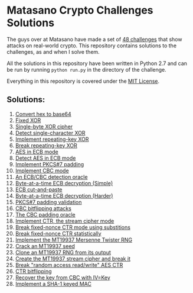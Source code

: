 Matasano Crypto Challenges Solutions
====================================

The guys over at Matasano have made a set of [48 challenges](http://cryptopals.com/) that show attacks on real-world crypto.
This repository contains solutions to the challenges, as and when I solve them.

All the solutions in this repository have been written in Python 2.7 and can be run by running `python run.py` in the directory of the challenge.

Everything in this repository is covered under the [MIT License](http://jay.mit-license.org/2015).

Solutions:
----------

1. [Convert hex to base64](set1/1)
2. [Fixed XOR](set1/2)
3. [Single-byte XOR cipher](set1/3)
4. [Detect single-character XOR](set1/4)
5. [Implement repeating-key XOR](set1/5)
6. [Break repeating-key XOR](set1/6)
7. [AES in ECB mode](set1/7)
8. [Detect AES in ECB mode](set1/8)
9. [Implement PKCS#7 padding](set2/9)
10. [Implement CBC mode](set2/10)
11. [An ECB/CBC detection oracle](set2/11)
12. [Byte-at-a-time ECB decryption (Simple)](set2/12)
13. [ECB cut-and-paste](set2/13)
14. [Byte-at-a-time ECB decryption (Harder)](set2/14)
15. [PKCS#7 padding validation](set2/15)
16. [CBC bitflipping attacks](set2/16)
17. [The CBC padding oracle](set3/17)
18. [Implement CTR, the stream cipher mode](set3/18)
19. [Break fixed-nonce CTR mode using substitions](set3/19)
20. [Break fixed-nonce CTR statistically](set3/20)
21. [Implement the MT19937 Mersenne Twister RNG](set3/21)
22. [Crack an MT19937 seed](set3/22)
23. [Clone an MT19937 RNG from its output](set3/23)
24. [Create the MT19937 stream cipher and break it](set3/24)
25. [Break "random access read/write" AES CTR](set4/25)
26. [CTR bitflipping](set4/26)
27. [Recover the key from CBC with IV=Key](set4/27)
28. [Implement a SHA-1 keyed MAC](set4/28)
